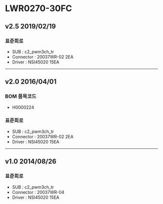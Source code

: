 # LWR0270-30FC

## v2.5 2019/02/19 

### 표준회로
* SUB : c2_pwm3ch_tr
* Connector : 20037WR-02 2EA
* Driver : NSI45020 15EA

----------

## v2.0 2016/04/01

###  BOM 품목코드
* H0000224

### 표준회로
* SUB : c2_pwm3ch_tr
* Connector : 20037WR-02 2EA
* Driver : NSI45020 15EA

----------

## v1.0 2014/08/26

### 표준회로
* SUB : c2_pwm3ch_tr
* Connector : 20037WR-04
* Driver : NSI45020 15EA
